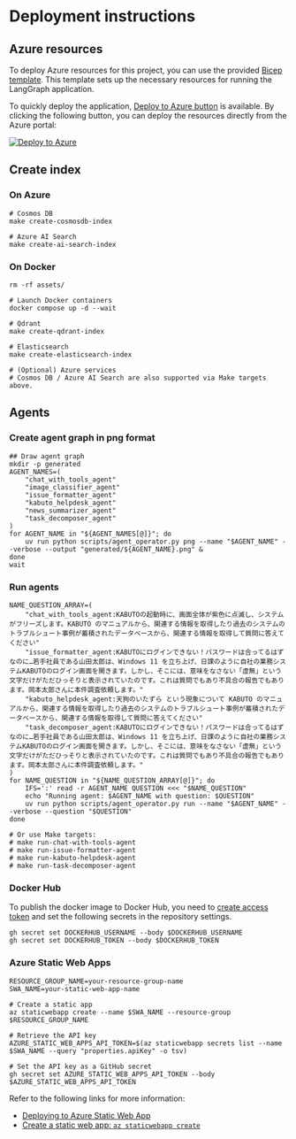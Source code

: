 # Deployment instructions

## Azure resources

To deploy Azure resources for this project, you can use the provided [Bicep template](https://github.com/ks6088ts-labs/baseline-environment-on-azure-bicep/tree/main/infra/scenarios/template-langgraph). This template sets up the necessary resources for running the LangGraph application.

To quickly deploy the application, [Deploy to Azure button](https://learn.microsoft.com/azure/azure-resource-manager/templates/deploy-to-azure-button) is available. By clicking the following button, you can deploy the resources directly from the Azure portal:

[![Deploy to Azure](https://aka.ms/deploytoazurebutton)](https://portal.azure.com/#create/Microsoft.Template/uri/https%3A%2F%2Fraw.githubusercontent.com%2Fks6088ts-labs%2Fbaseline-environment-on-azure-bicep%2Frefs%2Fheads%2Fmain%2Finfra%2Fscenarios%2Ftemplate-langgraph%2Fazuredeploy.json)

## Create index

### On Azure

```shell
# Cosmos DB
make create-cosmosdb-index

# Azure AI Search
make create-ai-search-index
```

### On Docker

```shell
rm -rf assets/

# Launch Docker containers
docker compose up -d --wait

# Qdrant
make create-qdrant-index

# Elasticsearch
make create-elasticsearch-index

# (Optional) Azure services
# Cosmos DB / Azure AI Search are also supported via Make targets above.
```

## Agents

### Create agent graph in png format

```shell
## Draw agent graph
mkdir -p generated
AGENT_NAMES=(
    "chat_with_tools_agent"
    "image_classifier_agent"
    "issue_formatter_agent"
    "kabuto_helpdesk_agent"
    "news_summarizer_agent"
    "task_decomposer_agent"
)
for AGENT_NAME in "${AGENT_NAMES[@]}"; do
    uv run python scripts/agent_operator.py png --name "$AGENT_NAME" --verbose --output "generated/${AGENT_NAME}.png" &
done
wait
```

### Run agents

```shell
NAME_QUESTION_ARRAY=(
    "chat_with_tools_agent:KABUTOの起動時に、画面全体が紫色に点滅し、システムがフリーズします。KABUTO のマニュアルから、関連する情報を取得したり過去のシステムのトラブルシュート事例が蓄積されたデータベースから、関連する情報を取得して質問に答えてください"
    "issue_formatter_agent:KABUTOにログインできない！パスワードは合ってるはずなのに…若手社員である山田太郎は、Windows 11 を立ち上げ、日課のように自社の業務システムKABUTOのログイン画面を開きます。しかし、そこには、意味をなさない「虚無」という文字だけがただひっそりと表示されていたのです。これは質問でもあり不具合の報告でもあります。岡本太郎さんに本件調査依頼します。"
    "kabuto_helpdesk_agent:天狗のいたずら という現象について KABUTO のマニュアルから、関連する情報を取得したり過去のシステムのトラブルシュート事例が蓄積されたデータベースから、関連する情報を取得して質問に答えてください"
    "task_decomposer_agent:KABUTOにログインできない！パスワードは合ってるはずなのに…若手社員である山田太郎は、Windows 11 を立ち上げ、日課のように自社の業務システムKABUTOのログイン画面を開きます。しかし、そこには、意味をなさない「虚無」という文字だけがただひっそりと表示されていたのです。これは質問でもあり不具合の報告でもあります。岡本太郎さんに本件調査依頼します。"
)
for NAME_QUESTION in "${NAME_QUESTION_ARRAY[@]}"; do
    IFS=':' read -r AGENT_NAME QUESTION <<< "$NAME_QUESTION"
    echo "Running agent: $AGENT_NAME with question: $QUESTION"
    uv run python scripts/agent_operator.py run --name "$AGENT_NAME" --verbose --question "$QUESTION"
done

# Or use Make targets:
# make run-chat-with-tools-agent
# make run-issue-formatter-agent
# make run-kabuto-helpdesk-agent
# make run-task-decomposer-agent
```

### Docker Hub

To publish the docker image to Docker Hub, you need to [create access token](https://app.docker.com/settings/personal-access-tokens/create) and set the following secrets in the repository settings.

```shell
gh secret set DOCKERHUB_USERNAME --body $DOCKERHUB_USERNAME
gh secret set DOCKERHUB_TOKEN --body $DOCKERHUB_TOKEN
```

### Azure Static Web Apps

```shell
RESOURCE_GROUP_NAME=your-resource-group-name
SWA_NAME=your-static-web-app-name

# Create a static app
az staticwebapp create --name $SWA_NAME --resource-group $RESOURCE_GROUP_NAME

# Retrieve the API key
AZURE_STATIC_WEB_APPS_API_TOKEN=$(az staticwebapp secrets list --name $SWA_NAME --query "properties.apiKey" -o tsv)

# Set the API key as a GitHub secret
gh secret set AZURE_STATIC_WEB_APPS_API_TOKEN --body $AZURE_STATIC_WEB_APPS_API_TOKEN
```

Refer to the following links for more information:

- [Deploying to Azure Static Web App](https://docs.github.com/en/actions/use-cases-and-examples/deploying/deploying-to-azure-static-web-app)
- [Create a static web app: `az staticwebapp create`](https://learn.microsoft.com/en-us/cli/azure/staticwebapp?view=azure-cli-latest#az-staticwebapp-create)
